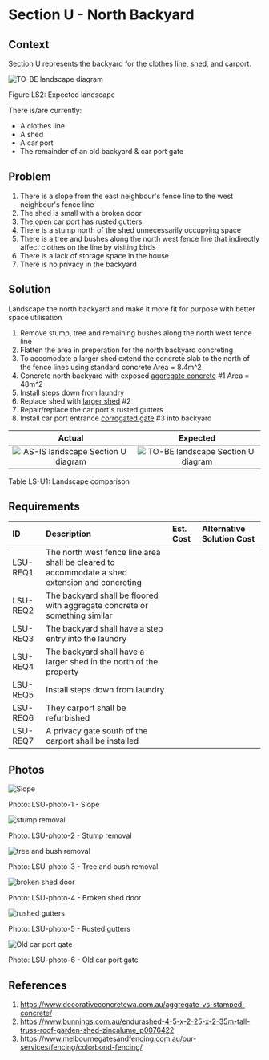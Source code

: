 # Section U - North Backyard

## Context

Section U represents the backyard for the clothes line, shed, and carport.

![TO-BE landscape diagram](Landscape-TO-BE.svg)

Figure LS2: Expected landscape

There is/are currently:
* A clothes line
* A shed
* A car port
* The remainder of an old backyard & car port gate


## Problem
1. There is a slope from the east neighbour's fence line to the west neighbour's fence line
2. The shed is small with a broken door
3. The open car port has rusted gutters 
4. There is a stump north of the shed unnecessarily occupying space
5. There is a tree and bushes along the north west fence line that indirectly affect clothes on the line by visiting birds
6. There is a lack of storage space in the house
7. There is no privacy in the backyard


## Solution

Landscape the north backyard and make it more fit for purpose with better space utilisation
1. Remove stump, tree and remaining bushes along the north west fence line
2. Flatten the area in preperation for the north backyard concreting
3. To accomodate a larger shed extend the concrete slab to the north of the fence lines using standard concrete Area = 8.4m^2
4. Concrete north backyard with exposed [aggregate concrete](#References) #1 Area = 48m^2
5. Install steps down from laundry
6. Replace shed with [larger shed](#References) #2
7. Repair/replace the car port's rusted gutters
8. Install car port entrance [corrogated gate](#References) #3 into backyard


|Actual|Expected|
|:---:|:---:|
|![AS-IS landscape Section U diagram](Landscape-AS-IS-section-U.svg)|![TO-BE landscape Section U diagram](Landscape-TO-BE-section-U.svg)|

Table LS-U1: Landscape comparison


## Requirements

|ID|Description|Est. Cost|Alternative Solution Cost|
|:---|:---|:---|:---|
|LSU-REQ1|The north west fence line area shall be cleared to accommodate a shed extension and concreting|||
|LSU-REQ2|The backyard shall be floored with aggregate concrete or something similar|||
|LSU-REQ3|The backyard shall have a step entry into the laundry|||
|LSU-REQ4|The backyard shall have a larger shed in the north of the property|||
|LSU-REQ5|Install steps down from laundry|||
|LSU-REQ6|They carport shall be refurbished|||
|LSU-REQ7|A privacy gate south of the carport shall be installed|||


## Photos

![Slope](./photos/IMG_20201016_124645094_HDR.jpg)

Photo: LSU-photo-1 - Slope


![stump removal](./photos/IMG_20201010_144533366_HDR.jpg)

Photo: LSU-photo-2 - Stump removal


![tree and bush removal](./photos/IMG_20201010_144615697_HDR.jpg)

Photo: LSU-photo-3 - Tree and bush removal


![broken shed door](./photos/IMG_20201010_144704616.jpg)

Photo: LSU-photo-4 - Broken shed door


![rushed gutters](./photos/IMG_20201010_144728905.jpg)

Photo: LSU-photo-5 - Rusted gutters


![Old car port gate](./photos/IMG_20201016_124727917.jpg)

Photo: LSU-photo-6 - Old car port gate


## References

1. https://www.decorativeconcretewa.com.au/aggregate-vs-stamped-concrete/
2. https://www.bunnings.com.au/endurashed-4-5-x-2-25-x-2-35m-tall-truss-roof-garden-shed-zincalume_p0076422
3. https://www.melbournegatesandfencing.com.au/our-services/fencing/colorbond-fencing/